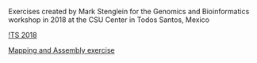 Exercises created by Mark Stenglein for the Genomics and Bioinformatics workshop in 2018 at the CSU Center in Todos Santos, Mexico

[!TS 2018](./TS_WorkshopLogo.png)

[Mapping and Assembly exercise](./mapping_assembly_exercise.md)


